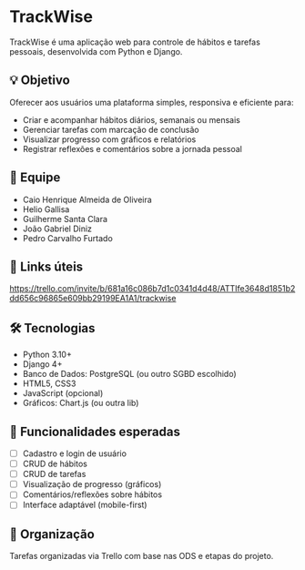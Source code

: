 
# TrackWise

TrackWise é uma aplicação web para controle de hábitos e tarefas pessoais, desenvolvida com Python e Django.

## 💡 Objetivo
Oferecer aos usuários uma plataforma simples, responsiva e eficiente para:
- Criar e acompanhar hábitos diários, semanais ou mensais
- Gerenciar tarefas com marcação de conclusão
- Visualizar progresso com gráficos e relatórios
- Registrar reflexões e comentários sobre a jornada pessoal

## 👥 Equipe
- Caio Henrique Almeida de Oliveira  
- Helio Gallisa  
- Guilherme Santa Clara  
- João Gabriel Diniz
- Pedro Carvalho Furtado
  

## 🔗 Links úteis
https://trello.com/invite/b/681a16c086b7d1c0341d4d48/ATTIfe3648d1851b2dd656c96865e609bb29199EA1A1/trackwise

## 🛠 Tecnologias
- Python 3.10+
- Django 4+
- Banco de Dados: PostgreSQL (ou outro SGBD escolhido)
- HTML5, CSS3
- JavaScript (opcional)
- Gráficos: Chart.js (ou outra lib)

## 📌 Funcionalidades esperadas
- [ ] Cadastro e login de usuário
- [ ] CRUD de hábitos
- [ ] CRUD de tarefas
- [ ] Visualização de progresso (gráficos)
- [ ] Comentários/reflexões sobre hábitos
- [ ] Interface adaptável (mobile-first)

## 📅 Organização
Tarefas organizadas via Trello com base nas ODS e etapas do projeto.
